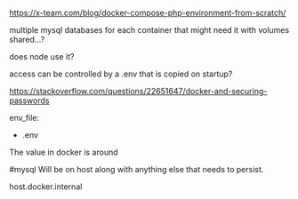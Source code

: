 https://x-team.com/blog/docker-compose-php-environment-from-scratch/


multiple mysql databases for each container that might need it with
volumes shared...?

does node use it?

access can be controlled by a .env that is copied on startup?

https://stackoverflow.com/questions/22651647/docker-and-securing-passwords

 env_file:
- .env




The value in docker is around 

#mysql
Will be on host along with anything else that needs to persist.





host.docker.internal
